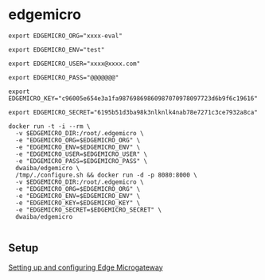 # edgemicro
```
export EDGEMICRO_ORG="xxxx-eval"

export EDGEMICRO_ENV="test"

export EDGEMICRO_USER="xxxx@xxxx.com"

export EDGEMICRO_PASS="@@@@@@@"

export EDGEMICRO_KEY="c96005e654e3a1fa98769869860987070978097723d6b9f6c19616"

export EDGEMICRO_SECRET="6195b51d3ba98k3nlknlk4nab78e7271c3ce7932a8ca"

docker run -t -i --rm \
  -v $EDGEMICRO_DIR:/root/.edgemicro \
  -e "EDGEMICRO_ORG=$EDGEMICRO_ORG" \
  -e "EDGEMICRO_ENV=$EDGEMICRO_ENV" \
  -e "EDGEMICRO_USER=$EDGEMICRO_USER" \
  -e "EDGEMICRO_PASS=$EDGEMICRO_PASS" \
  dwaiba/edgemicro \
  /tmp/./configure.sh && docker run -d -p 8080:8000 \
  -v $EDGEMICRO_DIR:/root/.edgemicro \
  -e "EDGEMICRO_ORG=$EDGEMICRO_ORG" \
  -e "EDGEMICRO_ENV=$EDGEMICRO_ENV" \
  -e "EDGEMICRO_KEY=$EDGEMICRO_KEY" \
  -e "EDGEMICRO_SECRET=$EDGEMICRO_SECRET" \
  dwaiba/edgemicro
  
```

## Setup
[Setting up and configuring Edge Microgateway](https://docs.apigee.com/api-platform/microgateway/2.5.x/setting-and-configuring-edge-microgateway#Cloud%20config)
